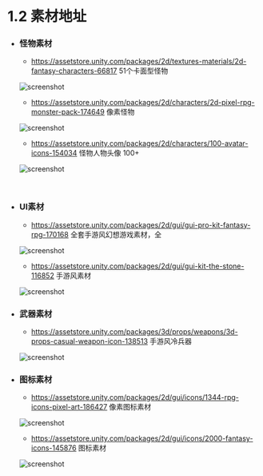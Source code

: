 # 1.2 素材地址

- ### 怪物素材

  - https://assetstore.unity.com/packages/2d/textures-materials/2d-fantasy-characters-66817  51个卡面型怪物

  ![screenshot](https://i.loli.net/2021/01/28/3l71Xt9uUdnxzcZ.jpg)

  

  

  - https://assetstore.unity.com/packages/2d/characters/2d-pixel-rpg-monster-pack-174649    像素怪物

  ![screenshot](https://i.loli.net/2021/01/28/7nKmGyg6xIZ2WpX.jpg)

  

  

  - https://assetstore.unity.com/packages/2d/characters/100-avatar-icons-154034 怪物人物头像 100+

  ![screenshot](https://i.loli.net/2021/01/28/TdcmLrnJM9gSwoU.jpg)


​      



- ### UI素材

  - https://assetstore.unity.com/packages/2d/gui/gui-pro-kit-fantasy-rpg-170168  全套手游风幻想游戏素材，全

  ![screenshot](https://i.loli.net/2021/01/28/bhUXpjBT9v48LJo.jpg)

  

  

  - https://assetstore.unity.com/packages/2d/gui/gui-kit-the-stone-116852   手游风素材

  ![screenshot](https://i.loli.net/2021/01/28/RSm6fDtviQOpEuL.jpg)





- ### 武器素材

  - https://assetstore.unity.com/packages/3d/props/weapons/3d-props-casual-weapon-icon-138513  手游风冷兵器

  ![screenshot](https://i.loli.net/2021/01/28/JbRWxhQvySqDCdI.jpg)





- ### 图标素材

  - https://assetstore.unity.com/packages/2d/gui/icons/1344-rpg-icons-pixel-art-186427  像素图标素材

  ![screenshot](C:\Users\Administrator\Desktop\TSAveYGtBRNaUMm.jpg)
  
  - https://assetstore.unity.com/packages/2d/gui/icons/2000-fantasy-icons-145876  图标素材
  
  ![screenshot](https://i.loli.net/2021/01/28/mA2dWK1VZr43hYT.jpg)

